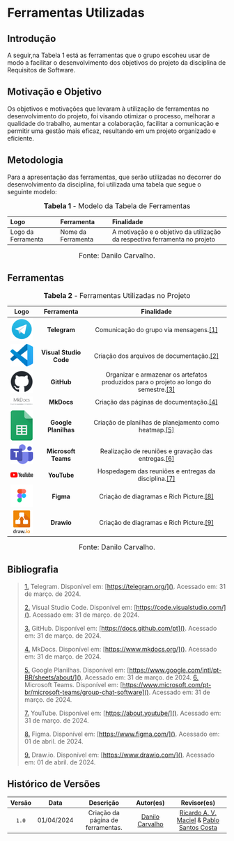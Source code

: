 # Ferramentas Utilizadas

## Introdução

A seguir,na Tabela 1 está as ferramentas que o grupo escoheu usar de modo a facilitar o desenvolvimento dos objetivos do projeto da disciplina de Requisitos de Software.

## Motivação e Objetivo

Os objetivos e motivações que levaram à utilização de ferramentas no desenvolvimento do projeto, foi visando otimizar o processo, melhorar a qualidade do trabalho, aumentar a colaboração, facilitar a comunicação e permitir uma gestão mais eficaz, resultando em um projeto organizado e eficiente.

## Metodologia

Para a apresentação das ferramentas, que serão utilizadas no decorrer do desenvolvimento da disciplina, foi utilizada uma tabela que segue o seguinte modelo:

<font size="3"><p style="text-align: center"><b>Tabela 1</b> - Modelo da Tabela de Ferramentas</p></font> 

| Logo | Ferramenta | Finalidade |
| :--  |   :--      |    :--     |
| Logo da Ferramenta | Nome da Ferramenta| A motivação e o objetivo da utilização da respectiva ferramenta no projeto|

 <font size="3"><p style="text-align: center">Fonte: Danilo Carvalho.</p></font>

## Ferramentas

<font size="3"><p style="text-align: center"><b>Tabela 2</b> - Ferramentas Utilizadas no Projeto</p></font> 

| Logo   |        Ferramenta         |                             Finalidade                               |
| :-----------------------------------------------------------------------------------------------------------------------: | :-----------------------: | :--------------------------------------------------------------------: |
|<img src="../assets/ferramentas_logo/telegram.png" alt="Logo do Telegram" width="75px">|<strong> Telegram| Comunicação do grupo via mensagens.<a id="TEC1" href="#RP1">[1]</a> |
|<img src="../assets/ferramentas_logo/vscode.png" alt="Logo do Visual Studio Code" width="75px">|<strong> Visual Studio Code| Criação dos arquivos de documentação.<a id="TEC1" href="#RP1">[2]</a> |
|<img src="../assets/ferramentas_logo/github.png" alt="Logo do GitHub " width="75px">|<strong> GitHub | Organizar e armazenar os artefatos produzidos para o projeto ao longo do semestre.<a id="TEC1" href="#RP1">[3]</a> |               
|<img src="../assets/ferramentas_logo/mkdocs.png" alt="Logo do MkDocs  " width="75px">|<strong> MkDocs  |  Criação das páginas de documentação.<a id="TEC1" href="#RP1">[4]</a> |
|<img src="../assets/ferramentas_logo/gsheets.png" alt="Logo do Google Planilhas  " width="75px">|<strong> Google Planilhas   |  Criação de planilhas de planejamento como heatmap.<a id="TEC1" href="#RP1">[5]</a> |
|<img src="../assets/ferramentas_logo/teams.png" alt="Logo do Microsoft Teams  " width="75px">|<strong> Microsoft Teams   |  Realização de reuniões e gravação das entregas.<a id="TEC1" href="#RP1">[6]</a> |
|<img src="../assets/ferramentas_logo/youtube.png" alt="Logo do YouTube  " width="75px">|<strong> YouTube   |  Hospedagem das reuniões e entregas da disciplina.<a id="TEC1" href="#RP1">[7]</a> |
|<img src="../assets/ferramentas_logo/figma.png" alt="Logo do Figma  " width="75px">|<strong> Figma   |  Criação de diagramas e Rich Picture.<a id="TEC1" href="#RP1">[8]</a> |
|<img src="../assets/ferramentas_logo/drawio.png" alt="Logo do Drawio  " width="75px">|<strong> Drawio   |  Criação de diagramas e Rich Picture.<a id="TEC1" href="#RP1">[9]</a> |

 <font size="3"><p style="text-align: center">Fonte: Danilo Carvalho.</p></font>

## Bibliografia

> <a id="FRM10" href="#anchor_1">1.</a> Telegram. Disponível em: [https://telegram.org/](). Acessado em: 31 de março. de 2024.
>
> <a id="FRM5" href="#anchor_2">2.</a> Visual Studio Code. Disponível em: [https://code.visualstudio.com/](). Acessado em: 31 de março. de 2024.
>
> <a id="FRM1" href="#anchor_3">3.</a> GitHub. Disponível em: [https://docs.github.com/pt](). Acessado em: 31 de março. de 2024.
>
> <a id="FRM4" href="#anchor_4">4.</a> MkDocs. Disponível em: [https://www.mkdocs.org/](). Acessado em: 31 de março. de 2024.
>
> <a id="FRM8" href="#anchor_5">5.</a> Google Planilhas. Disponível em: [https://www.google.com/intl/pt-BR/sheets/about/](). Acessado em: 31 de março. de 2024.
> <a id="FRM2" href="#anchor_6">6.</a> Microsoft Teams. Disponível em: [https://www.microsoft.com/pt-br/microsoft-teams/group-chat-software](). Acessado em: 31 de março. de 2024.
>
> <a id="FRM7" href="#anchor_7">7.</a> YouTube. Disponível em: [https://about.youtube/](). Acessado em: 31 de março. de 2024.
>
> <a id="FRM3" href="#anchor_8">8.</a> Figma. Disponível em: [https://www.figma.com/](). Acessado em: 01 de abril. de 2024.
>
> <a id="FRM3" href="#anchor_9">9.</a> Draw.io. Disponível em: [https://www.drawio.com/](). Acessado em: 01 de abril. de 2024.


## Histórico de Versões

| Versão  |    Data    |                        Descrição                        |                                             Autor(es)                                             |                  Revisor(es)                   |
| :-----: | :--------: | :-----------------------------------------------------: | :-----------------------------------------------------------------------------------------------: | :--------------------------------------------: |
|  `1.0`  | 01/04/2024 |            Criação da página de ferramentas.            | [Danilo Carvalho](https://github.com/Danilo-Carvalho-Antunes) | [Ricardo A. V. Maciel](https://github.com/avmricardo) & [Pablo Santos Costa](https://github.com/pabloheika)